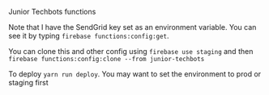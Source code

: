 Junior Techbots functions
 
Note that I have the SendGrid key set as an environment variable. You can see it by typing `firebase functions:config:get`. 

You can clone this and other config using `firebase use staging` and then `firebase functions:config:clone --from junior-techbots`

To deploy `yarn run deploy`. You may want to set the environment to prod or staging first